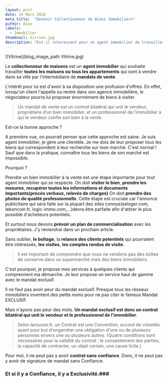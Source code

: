 ```yaml
---
layout: post
date: 24 Mars 2018
meta_title:  "Devenir Collectionneur de Biens Immobiliers"
author: Alex
labels:
  - Immobilier
thumbnail: Vitrine.jpg
description: "Est-il interessant pour un agent immobilier de travailler tous les biens immobiliers qui sont à vendre dans sa ville."
---
```





![Vitrine](blog_image_path Vitrine.jpg)


Le **collectionneur de maisons** est un **agent immobilier** qui souhaite travailler **toutes les maisons ou tous les appartements** qui sont à vendre dans sa ville par l'intermédiaire de **mandats de vente**.


L'intérêt pour lui est d'avoir à sa disposition une profusion d'offres. En effet, lorsqu'un client l'appelle ou rentre dans son agence immobilière, le négociateur pourra lui proposer énormément de biens à visiter.

> Un mandat de vente est un contrat bilatéral qui unit le vendeur, propriétaire d’un bien immobilier, et un professionnel de l’immobilier à qui le vendeur confie son bien à la vente.

Est-ce la bonne approche ?

A première vue, on pourrait penser que cette approche est saine.
Je suis agent immobilier, je gère une clientèle. Je me dois de leur proposer tous les biens qui correspondent à leur recherche sur mon marché.
C'est normal !
Sauf que dans la pratique, connaître tous les biens de son marché est impossible.

Pourquoi ?

Prendre un bien immobilier à la vente est une étape importante pour tout agent immobilier qui se respecte.
On doit **visiter le bien**, **prendre les mesures**, **recupérer toutes les informations et documents importants(procès verbaux, relevés de charges)**
On doit **prendre des photos de qualité professionnelle**. Cette étape est cruciale car l'annonce publicitaire qui sera faite sur la plupart des sites connus(seloger.com, leboncoin.fr, logic-immo.com,...)devra être parfaite afin d'attirer le plus possible d'acheteurs potentiels.

Et surtout nous devons **prévoir un plan de commercialisation** avec les propriétaires. J'y reviendrai dans un prochain article.

Sans oublier, **le boîtage**, la **relance des clients potentiels** qui pourraient être intéressés, **les visites**, **les comptes rendus de visite**.

> Il est important de comprendre que nous ne vendons pas des boîtes de conserve dans un supermarché mais des biens immobiliers.

C'est pourquoi, je propose mes services à quelques clients qui comprennent ma démarche. Je leur propose un service haut de gamme avec le mandat exclusif.

Il ne faut pas avoir peur du mandat exclusif. Presque tous les réseaux immobiliers inventent des petits noms pour ne pas citer le fameux Mandat EXCLUSIF.

Mais n'ayons pas peur des mots.  **Un mandat exclusif est donc un contrat bilatéral qui unit le vendeur et le professionnel de l’immobilier**.

> Selon larousse.fr, un Contrat est une  Convention, accord de volontés ayant pour but d'engendrer une obligation d'une ou de plusieurs personnes envers une ou plusieurs autres. (Quatre conditions sont nécessaires pour la validité du contrat : le consentement des parties, la capacité de contracter, un objet certain, une cause licite.)

Pour moi, il ne peut pas y avoir **contrat sans confiance**. Donc, il ne peut pas y avoir de signature de mandat sans Confiance.

### Et si il y a Confiance, il y a Exclusivité.###



